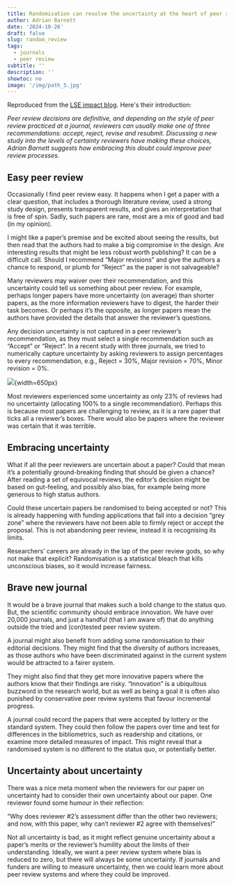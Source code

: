 ```yaml
---
title: Randomisation can resolve the uncertainty at the heart of peer review
author: Adrian Barnett
date: '2024-10-26'
draft: false
slug: random_review
tags:
  - journals
  - peer review
subtitle: ''
description: ''
showtoc: no
image: '/img/path_5.jpg'
---
```


Reproduced from the [LSE impact blog](https://blogs.lse.ac.uk/impactofsocialsciences/2024/09/23/randomisation-can-resolve-the-uncertainty-at-the-heart-of-peer-review/). Here's their introduction:

<em>Peer review decisions are definitive, and depending on the style of peer review practiced at a journal, reviewers can usually make one of three recommendations: accept, reject, revise and resubmit. Discussing a new study into the levels of certainty reviewers have making these choices, Adrian Barnett suggests how embracing this doubt could improve peer review processes.</em>

## Easy peer review

Occasionally I find peer review easy. It happens when I get a paper with a clear question, that includes a thorough literature review, used a strong study design, presents transparent results, and gives an interpretation that is free of spin. Sadly, such papers are rare, most are a mix of good and bad (in my opinion).

I might like a paper’s premise and be excited about seeing the results, but then read that the authors had to make a big compromise in the design. Are interesting results that might be less robust worth publishing? It can be a difficult call. Should I recommend “Major revisions” and give the authors a chance to respond, or plumb for “Reject” as the paper is not salvageable?

Many reviewers may waiver over their recommendation, and this uncertainty could tell us something about peer review. For example, perhaps longer papers have more uncertainty (on average) than shorter papers, as the more information reviewers have to digest, the harder their task becomes. Or perhaps it’s the opposite, as longer papers mean the authors have provided the details that answer the reviewer’s questions.

Any decision uncertainty is not captured in a peer reviewer’s recommendation, as they must select a single recommendation such as “Accept” or “Reject”. In a recent study with three journals, we tried to numerically capture uncertainty by asking reviewers to assign percentages to every recommendation, e.g., Reject = 30%, Major revision = 70%, Minor revision = 0%.

![](/img/no_uncertainty.jpg){width=650px} 

Most reviewers experienced some uncertainty as only 23% of reviews had no uncertainty (allocating 100% to a single recommendation). Perhaps this is because most papers are challenging to review, as it is a rare paper that ticks all a reviewer’s boxes. There would also be papers where the reviewer was certain that it was terrible.

## Embracing uncertainty

What if all the peer reviewers are uncertain about a paper? Could that mean it’s a potentially ground-breaking finding that should be given a chance? After reading a set of equivocal reviews, the editor’s decision might be based on gut-feeling, and possibly also bias, for example being more generous to high status authors.

Could these uncertain papers be randomised to being accepted or not? This is already happening with funding applications that fall into a decision “grey zone” where the reviewers have not been able to firmly reject or accept the proposal. This is not abandoning peer review, instead it is recognising its limits.

Researchers’ careers are already in the lap of the peer review gods, so why not make that explicit? Randomisation is a statistical bleach that kills unconscious biases, so it would increase fairness.

## Brave new journal

It would be a brave journal that makes such a bold change to the status quo. But, the scientific community should embrace innovation. We have over 20,000 journals, and just a handful (that I am aware of) that do anything outside the tried and (con)tested peer review system.

A journal might also benefit from adding some randomisation to their editorial decisions. They might find that the diversity of authors increases, as those authors who have been discriminated against in the current system would be attracted to a fairer system.

They might also find that they get more innovative papers where the authors know that their findings are risky. “Innovation” is a ubiquitous buzzword in the research world, but as well as being a goal it is often also punished by conservative peer review systems that favour incremental progress.

A journal could record the papers that were accepted by lottery or the standard system. They could then follow the papers over time and test for differences in the bibliometrics, such as readership and citations, or examine more detailed measures of impact. This might reveal that a randomised system is no different to the status quo, or potentially better.

## Uncertainty about uncertainty

There was a nice meta moment when the reviewers for our paper on uncertainty had to consider their own uncertainty about our paper. One reviewer found some humour in their reflection:

“Why does reviewer #2’s assessment differ than the other two reviewers; and now, with this paper, why can’t reviewer #2 agree with themselves!”

Not all uncertainty is bad, as it might reflect genuine uncertainty about a paper’s merits or the reviewer’s humility about the limits of their understanding. Ideally, we want a peer review system where bias is reduced to zero, but there will always be some uncertainty. If journals and funders are willing to measure uncertainty, then we could learn more about peer review systems and where they could be improved.

 


